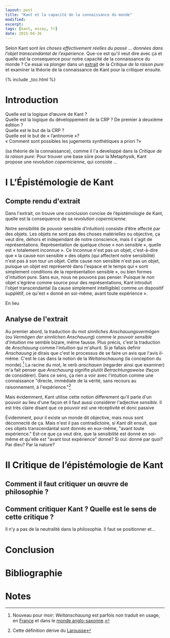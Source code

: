 ```yaml
---
layout: post
title: "Kant et la capacité de la connaissance du monde"
modified:
excerpt:
tags: [kant, essay, fr]
date: 2015-04-26
---
```


Selon Kant sont *les choses effectivement réelles du passé … données dans l’objet transcendantal de l’expérience.* Que-ce est qu'il veut dire avec ça et quelle est la consequence pour notre capacité de la connaissance du monde ? Ce essai va plonger dans un [extrait](/philosophy/kant-text-II/) de la *Critique de la raison pure* et examiner la théorie de la connaissance de Kant pour la critiquer ensuite.


{% include _toc.html %}



# Introduction

Quelle est la logique d’œuvre de Kant ?  
Quelle est la logique du développement de la CRP ? De premier à deuxième édition ?  
Quelle est le but de la CRP ?  
Quelle est le but de « l’antinomie »?  
« Comment sont possibles les jugements synthétiques a priori ?»  

(sa théorie de la connaissance), comme il l'a developpé dans la *Critique de la raison pure*: Pour trouver une base sûre pour la Metaphysik, Kant propose une *revolution copernicienne*, qui consiste ...



# I L’Épistémologie de Kant


## Compte rendu d'extrait

Dans l'extrait, on trouve une conclusion concise de l’épistémologie de Kant, quelle est la consequence de sa *revolution copernicienne*. 

Notre sensibilité (le pouvoir sensible d’intuition) consiste d’être affecté par des objets. Les objets ne sont pas des choses matérielles ou objective, ça veut dire, dehors et independant de notre conscience, mais il s'agit de représentations. Représentation de quelque chose « non sensible », quelle est « totalement inconnue ». Ce Inconnue n'est pas un objet, c'est-à-dire que « la cause non sensible » des objets (qui affectent notre sensibilité) n'est pas à son tour un objet. Cette cause non sensible n'est pas un objet, puisque un objet est représenté dans l'espace et le temps qui « sont simplement conditions de la représentation sensible », ou bien formes d'intuition pure. Sans eux, nous ne pouvons pas penser. Puisque le non objet s'égrène comme source pour des représentations, Kant introduit l'objet transcendantal (la cause simplement intelligible) comme un dispositif supplétif, ce qu'est « donné en soi-même, avant toute expérience ».


En lieu 

## Analyse de l'extrait

Au premier abord, la traduction du mot *sinnliches Anschauungsvermögen* (ou *Vermögen der sinnlichen Anschauung*) comme *le pouvoir sensible d'intuition* me semble bizare, même fausse. Plus précis, c'est la traduction de *Anschauung* comme l'*intuition* qui m'ahurit. Si je fallais definir *Anschauung* je dirais que c'est le processus de se faire un avis que l'avis il-même. C'est le cas dans la notion de la *Weltanschauung* (la conception du monde).[^1] La racine du mot, le verb *anschauen* (regarder ainsi que examiner) m'a fait penser que *Anschauung* signifie plutôt *Betrachtungsweise* (façon de considérer). Dans ce sens, ça rien a voir avec l'intuition comme une connaissance "directe, immédiate de la vérité, sans recours au raisonnement, à l'expérience."[^2]

Mais évidemment, Kant utilise cette notion differement qu'il parle d'un pouvoir au lieu d'une façon et il faut aussi considérer l'adjective *sensible*.
Il est très claire disant que ce pouvoir est une réceptivité et donc passive

Évidemment, pour il existe un monde dit objective, mais nous sont déconnecté de ça. Mais n'est il pas contradictoire, si Kant dit ensuit, que ces objets transcendantal sont donnés en eux-même, "avant toute expérience." Est-ce que ça veut dire, que la sensibilité est donné en soi-même et qu'elle est "avant tout expérience" donné? Si oui: donné par quoi? Par dieu? Par la nature?



# II Critique de l’épistémologie de Kant


## Comment il faut critiquer un œuvre de philosophie ?


## Comment critiquer Kant ? Quelle est le sens de cette critique ?

Il n’y a pas de la neutralité dans la philosophie. Il faut se positionner et…



# Conclusion



# Bibliographie



# Notes

[^1]: Nouveau pour moir: *Weltanschauung* est parfois non traduit en usage, en [France](http://fr.wikipedia.org/wiki/Weltanschauung) et dans le [monde anglo-saxonne](http://en.wikipedia.org/wiki/World_view).  
[^2]: Cette définition dérive du [Larousse](http://www.larousse.fr/dictionnaires/francais/intuition/44033)